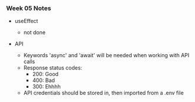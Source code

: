 ### Week 05 Notes

- useEffect
    - not done

- API
    - Keywords 'async' and 'await' will be needed when working with API calls
    - Response status codes:
        - 200: Good
        - 400: Bad
        - 300: Ehhhh
    - API credentials should be stored in, then imported from a .env file
